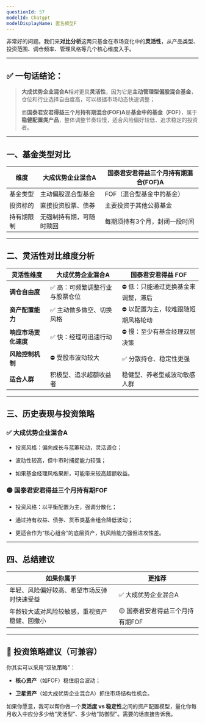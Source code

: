 ```yaml
---
questionId: 57
modelId: Chatgpt
modelDisplayName: 匿名模型F
---
```

非常好的问题。我们来**对比分析**这两只基金在市场变化中的**灵活性**，从产品类型、投资范围、调仓频率、管理风格等几个核心维度入手。

---

## ✅ 一句话结论：

> **大成优势企业混合A**相对更具**灵活性**，因为它是**主动管理型偏股混合基金**，仓位和行业选择自由度高，可以根据市场动态快速调整；
> 
> 而**国泰君安君得益三个月持有期混合(FOF)A**是**基金中的基金（FOF）**，属于**稳健配置类产品**，整体调整节奏较慢，适合风险偏好较低、追求稳定的投资者。

---

## 一、基金类型对比

|维度|大成优势企业混合A|国泰君安君得益三个月持有期混合(FOF)A|
|---|---|---|
|基金类型|主动偏股混合型基金|FOF（混合型基金中的基金）|
|投资标的|直接投资股票、债券|主要投资于其他公募基金|
|持有期限制|无强制持有期，可随时赎回|每期须持有3个月，封闭一段时间|

---

## 二、灵活性对比维度分析

|灵活性维度|大成优势企业混合A|国泰君安君得益 FOF|
|---|---|---|
|**调仓自由度**|✅ 高：可频繁调整行业与股票仓位|⛔ 低：只能通过更换基金来调整，滞后|
|**资产配置能力**|✅ 主动做多做空、切换风格|⛔ 以配置为主，较难跟随短期风格轮动|
|**响应市场变化速度**|✅ 快：经理可迅速行动|⛔ 慢：至少有基金经理双层决策|
|**风险控制机制**|⛔ 受股市波动较大|✅ 分散持仓、稳定性更强|
|**适合人群**|积极型、追求超额收益者|稳健型、养老型或波动敏感人群|

---

## 三、历史表现与投资策略

### ✅ 大成优势企业混合A

- 投资风格：偏向成长与蓝筹轮动，灵活调仓；
    
- 波动性较高，但牛市时捕捉能力较强；
    
- 如果基金经理风格果断，可能带来较高超额收益。
    

### 🟡 国泰君安君得益三个月持有期FOF

- 投资风格：以平衡配置为主，强调分散化；
    
- 通过持有权益、债券、货币类基金组合降低波动；
    
- 更适合作为“核心组合”的底层资产，抗风险能力强但进攻性差。
    

---

## 四、总结建议

|如果你属于|更推荐|
|---|---|
|年轻、风险偏好较高、希望市场反弹时快速受益|✅ 大成优势企业混合A|
|年龄较大或对风险较敏感，重视资产稳健、回撤小|🟡 国泰君安君得益三个月持有期FOF|

---

## 🧩 投资策略建议（可兼容）

你其实可以采用“双轨策略”：

- **核心资产**（如FOF）稳住组合波动；
    
- **卫星资产**（如大成优势企业混合A）抓住市场结构性机会。
    

如果你愿意，我可以帮你做一个**灵活度 vs 稳定性**之间的资产配置模型，量化你每月收入中应分多少给“灵活型”、多少给“防御型”。需要的话直接告诉我。